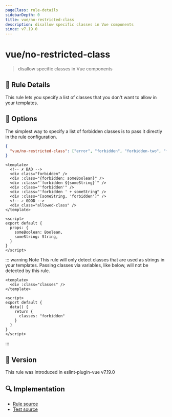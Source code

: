 ```yaml
---
pageClass: rule-details
sidebarDepth: 0
title: vue/no-restricted-class
description: disallow specific classes in Vue components
since: v7.19.0
---
```

# vue/no-restricted-class

> disallow specific classes in Vue components

## :book: Rule Details

This rule lets you specify a list of classes that you don't want to allow in your templates.

## :wrench: Options

The simplest way to specify a list of forbidden classes is to pass it directly
in the rule configuration.

```json
{
  "vue/no-restricted-class": ["error", "forbidden", "forbidden-two", "forbidden-three", "/^for(bidden|gotten)/"]
}
```

<eslint-code-block :rules="{'vue/no-restricted-class': ['error', 'forbidden']}">

```vue
<template>
  <!-- ✗ BAD -->
  <div class="forbidden" />
  <div :class="{forbidden: someBoolean}" />
  <div :class="`forbidden ${someString}`" />
  <div :class="'forbidden'" />
  <div :class="'forbidden ' + someString" />
  <div :class="[someString, 'forbidden']" />
  <!-- ✓ GOOD -->
  <div class="allowed-class" />
</template>

<script>
export default {
  props: {
    someBoolean: Boolean,
    someString: String,
  }
}
</script>
```

</eslint-code-block>

::: warning Note
This rule will only detect classes that are used as strings in your templates. Passing classes via
variables, like below, will not be detected by this rule.

```vue
<template>
  <div :class="classes" />
</template>

<script>
export default {
  data() {
    return {
      classes: "forbidden"
    }
  }
}
</script>
```

:::

## :rocket: Version

This rule was introduced in eslint-plugin-vue v7.19.0

## :mag: Implementation

- [Rule source](https://github.com/vuejs/eslint-plugin-vue/blob/master/lib/rules/no-restricted-class.js)
- [Test source](https://github.com/vuejs/eslint-plugin-vue/blob/master/tests/lib/rules/no-restricted-class.js)
